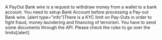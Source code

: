 A PayOut Bank wire is a request to withdraw money from a wallet to a bank account. You need to setup Bank Account before processing a Pay-out Bank wire.
[alert type="info"]There is a KYC limit on Pay-Outs in order to fight fraud, money laundering and financing of terrorism. You have to send some documents through the API. Please check the rules to go over the limits[/alert]